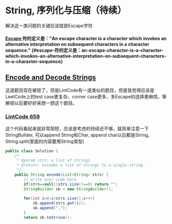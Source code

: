# String, 序列化与压缩（待续）

解决这一类问题的关键应该就是Escape字符

#### [Escape ](https://en.wikipedia.org/wiki/Escape_character)符的定义是："An escape character is a character which invokes an alternative interpretation on subsequent characters in a character sequence." {#escape-符的定义是：an-escape-character-is-a-character-which-invokes-an-alternative-interpretation-on-subsequent-characters-in-a-character-sequence}

## [Encode and Decode Strings](https://leetcode.com/problems/encode-and-decode-strings/)

这道题目现在被锁了，但是LintCode有一道类似的题目，但是我觉得应该是LeetCode上的test case更复杂，corner case更多，多Escape的选择更麻烦。等解锁以后要好好来想一想这个题目。

### [LintCode 659](https://www.lintcode.com/problem/encode-and-decode-strings/description)

这个代码看起来就非常简短，应该是考虑的待续还不够。就简单注意一下StringBuilder, 可以append String和Char, append char以后都是String。String.split\(里面的内容要用String类型\) 

```java
public class Solution {
    /*
     * @param strs: a list of strings
     * @return: encodes a list of strings to a single string.
     */
    public String encode(List<String> strs) {
        // write your code here
        if(strs==null||strs.size()==0) return "";
        StringBuilder sb = new StringBuilder();
        
        for(int i=0;i<strs.size();i++){
            sb.append(strs.get(i));
            sb.append(",");
        }
        return sb.toString();
    }

    /*
     * @param str: A string
     * @return: dcodes a single string to a list of strings
     */
    public List<String> decode(String str) {
        // write your code here
        List<String> res = new ArrayList<>();
        int len = str.length();
        if(str==null||len==0) return res;
        String[] strs = str.split(",");
        for(String s:strs){
            res.add(s);
        }
        return res;
    }
}

```

## \(Google\) [字符串嵌套压缩 / 解压缩](http://www.1point3acres.com/bbs/forum.php?mod=viewthread&tid=191823&highlight=google)\*\*\*\*

### \*\*\*\*[**变种1：**394. Decode String](https://leetcode.com/problems/decode-string/description/)

[http://www.1point3acres.com/bbs/thread-189365-1-1.html](http://www.1point3acres.com/bbs/thread-189365-1-1.html)

上来大概问了5分钟background然后直接上题，一个string decompression的题。。不知道是不是原题反正没见过。。题目如下.

2\[abc\]3\[a\]c =&gt; abcabcabcaaac; 2\[ab3\[d\]\]2\[cc\] =&gt; abdddabdddcc 输入 输出 一开始用了一个栈，写着写着嵌套的逻辑卡住了，最后用俩stack解决。。然后follow-up问的是不要输出string而是输出解压后的K-th character，主要也还是嵌套情况就从内到外把疙瘩解开以后再算。。然后我问俩问题就结束了。整体感觉妹子面试官人很nice 反应很快而且不是特别picky的那种。

还是不要太为难自己，建两个栈吧，特别是String和Integer混合出现的时候，一个栈会多出很多额外复杂的判断

同时注意栈顶元素和未压栈元素\(这里的res\)之间的关系

```java
class Solution {
    public String decodeString(String s) {
        Stack<String> stack = new Stack<>();
        Stack<Integer> num = new Stack<>();
        int len = s.length();
        String res = "";
        for(int i=0;i<len;i++){
            if(Character.isDigit(s.charAt(i))){
                int count = 0;
                while(Character.isDigit(s.charAt(i))){
                    count = 10*count+(s.charAt(i)-'0');
                    i++;
                }
                i--;
                num.push(count);
            }else if(s.charAt(i)==']'){
                StringBuilder sb = new StringBuilder(stack.pop());
                int repeat = num.pop();
                while(repeat>0){
                    sb.append(res);
                    repeat--;
                }
                res = sb.toString();
                
            }else if(s.charAt(i)=='['){
                stack.push(res);
                res = "";
            }else{
                res=res+s.charAt(i);
            }
        }
        return res;
    }
}
```

**变种2：**

“3a2\[mtv\]ac”, decompress to: aaamtvmtvac，括号可以嵌套。 这个我觉得不是很难，大概花了15分钟理清了思路并写好了代码，大概就是找匹配括号递归解，面试官也找不到bug表示认同。

但吊诡的地方来了，面试官说把这种字符串compress回去...这显然有多种情况，于是我问是不是要求压缩后最短，面试官说肯定越短越好。 比如对于aaaa, 肯定4a比2\[aa\]好。

